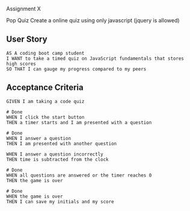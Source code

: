 Assignment X

Pop Quiz
Create a online quiz using only javascript (jquery is allowed)

## User Story

```
AS A coding boot camp student
I WANT to take a timed quiz on JavaScript fundamentals that stores high scores
SO THAT I can gauge my progress compared to my peers
```

## Acceptance Criteria

```
GIVEN I am taking a code quiz

# Done
WHEN I click the start button
THEN a timer starts and I am presented with a question

# Done
WHEN I answer a question
THEN I am presented with another question

WHEN I answer a question incorrectly
THEN time is subtracted from the clock

# Done
WHEN all questions are answered or the timer reaches 0
THEN the game is over

# Done
WHEN the game is over
THEN I can save my initials and my score
```